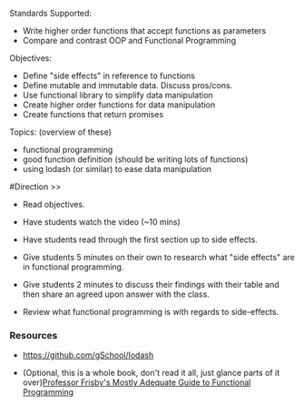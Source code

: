 Standards Supported:

- Write higher order functions that accept functions as parameters
- Compare and contrast OOP and Functional Programming

Objectives:

- Define "side effects" in reference to functions
- Define mutable and immutable data. Discuss pros/cons.
- Use functional library to simplify data manipulation
- Create higher order functions for data manipulation
- Create functions that return promises

Topics: (overview of these)

- functional programming
- good function definition  (should be writing lots of functions)
- using lodash (or similar) to ease data manipulation





#Direction >>

- Read objectives.
- Have students watch the video (~10 mins)
- Have students read through the first section up to side effects.
- Give students 5 minutes on their own to research what "side effects" are in functional programming.
- Give students 2 minutes to discuss their findings with their table and then share an agreed upon answer with the class.

- Review what functional programming is with regards to side-effects.



### Resources
- https://github.com/gSchool/lodash

- (Optional, this is a whole book, don't read it all, just glance parts of it over)[Professor Frisby's Mostly Adequate Guide to Functional Programming](https://drboolean.gitbooks.io/mostly-adequate-guide/)
